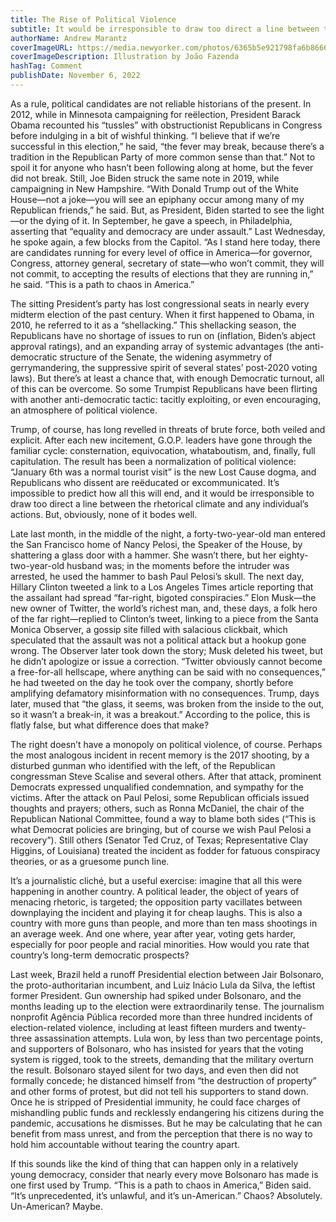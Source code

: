 ```yaml
---
title: The Rise of Political Violence
subtitle: It would be irresponsible to draw too direct a line between the rhetorical climate and any individual’s actions. But, obviously, none of it bodes well.
authorName: Andrew Marantz
coverImageURL: https://media.newyorker.com/photos/6365b5e921798fa6b8666401/master/w_2240,c_limit/221114_r41346.jpg
coverImageDescription: Illustration by João Fazenda
hashTag: Comment
publishDate: November 6, 2022
---
```


As a rule, political candidates are not reliable historians of the present. In 2012, while in Minnesota campaigning for reëlection, President Barack Obama recounted his “tussles” with obstructionist Republicans in Congress before indulging in a bit of wishful thinking. “I believe that if we’re successful in this election,” he said, “the fever may break, because there’s a tradition in the Republican Party of more common sense than that.” Not to spoil it for anyone who hasn’t been following along at home, but the fever did not break. Still, Joe Biden struck the same note in 2019, while campaigning in New Hampshire. “With Donald Trump out of the White House—not a joke—you will see an epiphany occur among many of my Republican friends,” he said. But, as President, Biden started to see the light—or the dying of it. In September, he gave a speech, in Philadelphia, asserting that “equality and democracy are under assault.” Last Wednesday, he spoke again, a few blocks from the Capitol. “As I stand here today, there are candidates running for every level of office in America—for governor, Congress, attorney general, secretary of state—who won’t commit, they will not commit, to accepting the results of elections that they are running in,” he said. “This is a path to chaos in America.”

The sitting President’s party has lost congressional seats in nearly every midterm election of the past century. When it first happened to Obama, in 2010, he referred to it as a “shellacking.” This shellacking season, the Republicans have no shortage of issues to run on (inflation, Biden’s abject approval ratings), and an expanding array of systemic advantages (the anti-democratic structure of the Senate, the widening asymmetry of gerrymandering, the suppressive spirit of several states’ post-2020 voting laws). But there’s at least a chance that, with enough Democratic turnout, all of this can be overcome. So some Trumpist Republicans have been flirting with another anti-democratic tactic: tacitly exploiting, or even encouraging, an atmosphere of political violence.

Trump, of course, has long revelled in threats of brute force, both veiled and explicit. After each new incitement, G.O.P. leaders have gone through the familiar cycle: consternation, equivocation, whataboutism, and, finally, full capitulation. The result has been a normalization of political violence: “January 6th was a normal tourist visit” is the new Lost Cause dogma, and Republicans who dissent are reëducated or excommunicated. It’s impossible to predict how all this will end, and it would be irresponsible to draw too direct a line between the rhetorical climate and any individual’s actions. But, obviously, none of it bodes well.

Late last month, in the middle of the night, a forty-two-year-old man entered the San Francisco home of Nancy Pelosi, the Speaker of the House, by shattering a glass door with a hammer. She wasn’t there, but her eighty-two-year-old husband was; in the moments before the intruder was arrested, he used the hammer to bash Paul Pelosi’s skull. The next day, Hillary Clinton tweeted a link to a Los Angeles Times article reporting that the assailant had spread “far-right, bigoted conspiracies.” Elon Musk—the new owner of Twitter, the world’s richest man, and, these days, a folk hero of the far right—replied to Clinton’s tweet, linking to a piece from the Santa Monica Observer, a gossip site filled with salacious clickbait, which speculated that the assault was not a political attack but a hookup gone wrong. The Observer later took down the story; Musk deleted his tweet, but he didn’t apologize or issue a correction. “Twitter obviously cannot become a free-for-all hellscape, where anything can be said with no consequences,” he had tweeted on the day he took over the company, shortly before amplifying defamatory misinformation with no consequences. Trump, days later, mused that “the glass, it seems, was broken from the inside to the out, so it wasn’t a break-in, it was a breakout.” According to the police, this is flatly false, but what difference does that make?

The right doesn’t have a monopoly on political violence, of course. Perhaps the most analogous incident in recent memory is the 2017 shooting, by a disturbed gunman who identified with the left, of the Republican congressman Steve Scalise and several others. After that attack, prominent Democrats expressed unqualified condemnation, and sympathy for the victims. After the attack on Paul Pelosi, some Republican officials issued thoughts and prayers; others, such as Ronna McDaniel, the chair of the Republican National Committee, found a way to blame both sides (“This is what Democrat policies are bringing, but of course we wish Paul Pelosi a recovery”). Still others (Senator Ted Cruz, of Texas; Representative Clay Higgins, of Louisiana) treated the incident as fodder for fatuous conspiracy theories, or as a gruesome punch line.

It’s a journalistic cliché, but a useful exercise: imagine that all this were happening in another country. A political leader, the object of years of menacing rhetoric, is targeted; the opposition party vacillates between downplaying the incident and playing it for cheap laughs. This is also a country with more guns than people, and more than ten mass shootings in an average week. And one where, year after year, voting gets harder, especially for poor people and racial minorities. How would you rate that country’s long-term democratic prospects?

Last week, Brazil held a runoff Presidential election between Jair Bolsonaro, the proto-authoritarian incumbent, and Luiz Inácio Lula da Silva, the leftist former President. Gun ownership had spiked under Bolsonaro, and the months leading up to the election were extraordinarily tense. The journalism nonprofit Agência Pública recorded more than three hundred incidents of election-related violence, including at least fifteen murders and twenty-three assassination attempts. Lula won, by less than two percentage points, and supporters of Bolsonaro, who has insisted for years that the voting system is rigged, took to the streets, demanding that the military overturn the result. Bolsonaro stayed silent for two days, and even then did not formally concede; he distanced himself from “the destruction of property” and other forms of protest, but did not tell his supporters to stand down. Once he is stripped of Presidential immunity, he could face charges of mishandling public funds and recklessly endangering his citizens during the pandemic, accusations he dismisses. But he may be calculating that he can benefit from mass unrest, and from the perception that there is no way to hold him accountable without tearing the country apart.

If this sounds like the kind of thing that can happen only in a relatively young democracy, consider that nearly every move Bolsonaro has made is one first used by Trump. “This is a path to chaos in America,” Biden said. “It’s unprecedented, it’s unlawful, and it’s un-American.” Chaos? Absolutely. Un-American? Maybe.